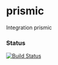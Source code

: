 # prismic
Integration prismic

### Status
[![Build Status](https://travis-ci.com/ntepp/prismic.svg?token=56YReyXo8ZSLwb9PDMxF&branch=master)](https://github.com/ntepp/prismic/)
